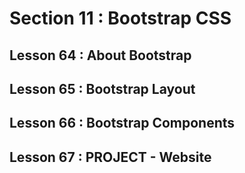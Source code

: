 # Section 11 : Bootstrap CSS
## Lesson 64 : About Bootstrap

## Lesson 65 : Bootstrap Layout

## Lesson 66 : Bootstrap Components

## Lesson 67 : PROJECT - Website

